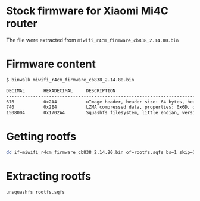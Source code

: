 # Stock firmware for Xiaomi Mi4C router
The file were extracted from `miwifi_r4cm_firmware_cb838_2.14.80.bin`

# Firmware content
```bash
$ binwalk miwifi_r4cm_firmware_cb838_2.14.80.bin

DECIMAL       HEXADECIMAL     DESCRIPTION
--------------------------------------------------------------------------------
676           0x2A4           uImage header, header size: 64 bytes, header CRC: 0xCA74CB75, created: 2019-04-23 07:23:35, image size: 1459771 bytes, Data Address: 0x80000000, Entry Point: 0x80000000, data CRC: 0x5AD0A4C3, OS: Linux, CPU: MIPS, image type: OS Kernel Image, compression type: lzma, image name: "MIPS OpenWrt Linux-3.10.14"
740           0x2E4           LZMA compressed data, properties: 0x6D, dictionary size: 8388608 bytes, uncompressed size: 4234216 bytes
1508004       0x1702A4        Squashfs filesystem, little endian, version 4.0, compression:xz, size: 8730342 bytes, 2116 inodes, blocksize: 262144 bytes, created: 2019-04-23 07:23:32
```

# Getting rootfs
```bash
dd if=miwifi_r4cm_firmware_cb838_2.14.80.bin of=rootfs.sqfs bs=1 skip=1508004
```

# Extracting rootfs
```bash
unsquashfs rootfs.sqfs
```

